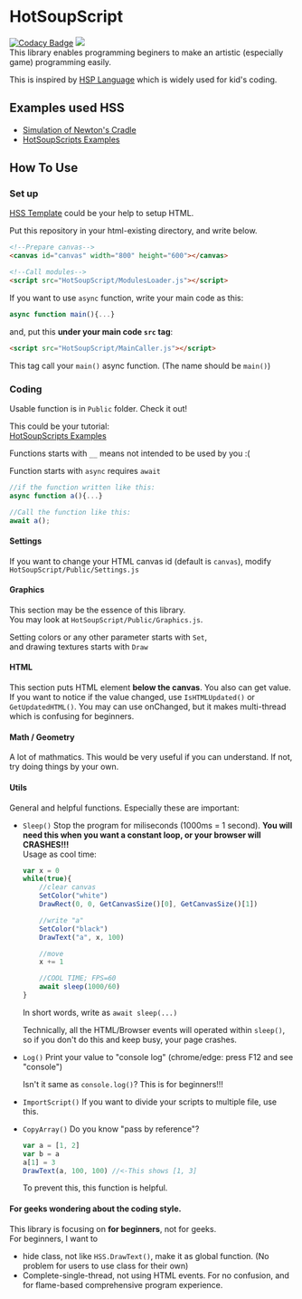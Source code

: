 # HotSoupScript

[![Codacy Badge](https://app.codacy.com/project/badge/Grade/6e17437582b641c39a8f76a619731dab)](https://app.codacy.com/gh/konbraphat51/HotSoupScript/dashboard?utm_source=gh&utm_medium=referral&utm_content=&utm_campaign=Badge_grade)
<a href="https://codeclimate.com/github/konbraphat51/HotSoupScript/maintainability"><img src="https://api.codeclimate.com/v1/badges/129a32ee61aed12df9eb/maintainability" /></a><br>
This library enables programming beginers to make an artistic (especially game) programming easily.

This is inspired by [HSP Language](https://hsp.tv/) which is widely used for kid's coding.

## Examples used HSS

- [Simulation of Newton's Cradle](https://github.com/konbraphat51/NewtonsCradle)
- [HotSoupScripts Examples](https://konbraphat51.github.io/HSS_examples/)

## How To Use

### Set up

[HSS Template](https://github.com/konbraphat51/HSS_Template) could be your help to setup HTML.

Put this repository in your html-existing directory, and write below.

```html
<!--Prepare canvas-->
<canvas id="canvas" width="800" height="600"></canvas>

<!--Call modules-->
<script src="HotSoupScript/ModulesLoader.js"></script>
```

If you want to use `async` function, write your main code as this:

```JavaScript
async function main(){...}
```

and, put this **under your main code `src` tag**:

```html
<script src="HotSoupScript/MainCaller.js"></script>
```

This tag call your `main()` async function. (The name should be `main()`)

### Coding

Usable function is in `Public` folder. Check it out!

This could be your tutorial:  
[HotSoupScripts Examples](https://konbraphat51.github.io/HSS_examples/)

Functions starts with `__` means not intended to be used by you :(

Function starts with `async` requires `await`

```JavaScript
//if the function written like this:
async function a(){...}

//Call the function like this:
await a();
```

#### Settings

If you want to change your HTML canvas id (default is `canvas`), modify `HotSoupScript/Public/Settings.js`

#### Graphics

This section may be the essence of this library.  
You may look at `HotSoupScript/Public/Graphics.js`.

Setting colors or any other parameter starts with `Set`,  
and drawing textures starts with `Draw`

#### HTML

This section puts HTML element **below the canvas**. You also can get value.  
If you want to notice if the value changed, use `IsHTMLUpdated()` or `GetUpdatedHTML()`. You may can use onChanged, but it makes multi-thread which is confusing for beginners.

#### Math / Geometry

A lot of mathmatics. This would be very useful if you can understand. If not, try doing things by your own.

#### Utils

General and helpful functions. Especially these are important:

- `Sleep()`
  Stop the program for miliseconds (1000ms = 1 second). **You will need this when you want a constant loop, or your browser will CRASHES!!!**  
   Usage as cool time:

  ```Javascript
  var x = 0
  while(true){
      //clear canvas
      SetColor("white")
      DrawRect(0, 0, GetCanvasSize()[0], GetCanvasSize()[1])

      //write "a"
      SetColor("black")
      DrawText("a", x, 100)

      //move
      x += 1

      //COOL TIME; FPS=60
      await sleep(1000/60)
  }
  ```

  In short words, write as `await sleep(...)`

  Technically, all the HTML/Browser events will operated within `sleep()`, so if you don't do this and keep busy, your page crashes.

- `Log()`
  Print your value to "console log" (chrome/edge: press F12 and see "console")

  Isn't it same as `console.log()`? This is for beginners!!!

- `ImportScript()`
  If you want to divide your scripts to multiple file, use this.

- `CopyArray()`
  Do you know "pass by reference"?

  ```Javascript
  var a = [1, 2]
  var b = a
  a[1] = 3
  DrawText(a, 100, 100) //<-This shows [1, 3]
  ```

  To prevent this, this function is helpful.

#### For geeks wondering about the coding style.

This library is focusing on **for beginners**, not for geeks.  
For beginners, I want to

- hide class, not like `HSS.DrawText()`, make it as global function. (No problem for users to use class for their own)
- Complete-single-thread, not using HTML events. For no confusion, and for flame-based comprehensive program experience.
